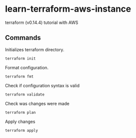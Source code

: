 # learn-terraform-aws-instance
terraform (v0.14.4) tutorial with AWS

## Commands

Initializes terraform directory.

```
terraform init
```

Format configuration.

```
terraform fmt
```

Check if configuration syntax is valid

```
terraform validate
```

Check was changes were made
```
terraform plan
```

Apply changes
```
terraform apply
```

